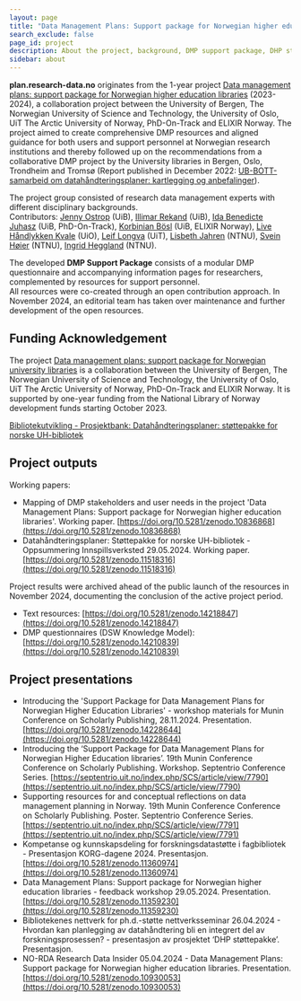 ```yaml
---
layout: page
title: "Data Management Plans: Support package for Norwegian higher education libraries"
search_exclude: false
page_id: project
description: About the project, background, DMP support package, DHP støttepakke
sidebar: about
---
```


**plan.research-data.no** originates from the 1-year project [Data management plans: support package for Norwegian higher education libraries](https://www.uib.no/en/ub/166135/data-management-plans-support-package-norwegian-higher-education-libraries) (2023-2024), a collaboration project between the University of Bergen, The Norwegian University of Science and Technology, the University of Oslo, UiT The Arctic University of Norway, PhD-On-Track and ELIXIR Norway. The project aimed to create comprehensive DMP resources and aligned guidance for both users and support personnel at Norwegian research institutions and thereby followed up on the recommendations from a collaborative DMP project by the University libraries in Bergen, Oslo, Trondheim and Tromsø (Report published in December 2022: [UB-BOTT-samarbeid om datahåndteringsplaner: kartlegging og anbefalinger](https://doi.org/10.5281/zenodo.7428542)). 

The project group consisted of research data management experts with different disciplinary backgrounds.\
Contributors: [Jenny Ostrop](https://www4.uib.no/finn-ansatte/Jenny.Ostrop) (UiB), [Illimar Rekand](https://www4.uib.no/finn-ansatte/Illimar.Hugo.Rekand) (UiB), [Ida Benedicte Juhasz](https://www4.uib.no/finn-ansatte/Ida.Benedicte.Juhasz) (UiB, PhD-On-Track), [Korbinian Bösl](https://www4.uib.no/finn-ansatte/Korbinian.B%C3%B6sl) (UiB, ELIXIR Norway), [Live Håndlykken Kvale](https://www.ub.uio.no/om/ansatte/samdig/apen-forskning/kvalel/) (UiO), [Leif Longva](https://uit.no/ansatte/leif.longva) (UiT), [Lisbeth Jahren](https://www.ntnu.no/ansatte/lisbeth.jahren) (NTNU), [Svein Høier](https://www.ntnu.no/ansatte/svein.hoier) (NTNU), [Ingrid Heggland](https://www.ntnu.no/ansatte/ingrid.heggland) (NTNU).

The developed **DMP Support Package** consists of a modular DMP questionnaire and accompanying information pages for researchers, complemented by resources for support personnel.\
All resources were co-created through an open contribution approach. In November 2024, an editorial team has taken over maintenance and further development of the open resources.


## Funding Acknowledgement
The project [Data management plans: support package for Norwegian university libraries](https://www.uib.no/en/ub/166135/data-management-plans-support-package-norwegian-higher-education-libraries) is a collaboration between the University of Bergen, The Norwegian University of Science and Technology, the University of Oslo, UiT The Arctic University of Norway, PhD-On-Track and ELIXIR Norway. It is supported by one-year funding from the National Library of Norway development funds starting October 2023.

[Bibliotekutvikling - Prosjektbank: Datahåndteringsplaner: støttepakke for norske UH-bibliotek](https://bibliotekutvikling.no/prosjektbank/prosjekt/datahandteringsplaner-stottepakke-for-norske-uh-bibliotek/)


## Project outputs
Working papers:
* Mapping of DMP stakeholders and user needs in the project 'Data Management Plans: Support package for Norwegian higher education libraries'. Working paper. [https://doi.org/10.5281/zenodo.10836868](https://doi.org/10.5281/zenodo.10836868)
* Datahåndteringsplaner: Støttepakke for norske UH-bibliotek - Oppsummering Innspillsverksted 29.05.2024. Working paper. [https://doi.org/10.5281/zenodo.11518316](https://doi.org/10.5281/zenodo.11518316)

Project results were archived ahead of the public launch of the resources in November 2024, documenting the conclusion of the active project period.
* Text resources: [https://doi.org/10.5281/zenodo.14218847](https://doi.org/10.5281/zenodo.14218847)
* DMP questionnaires (DSW Knowledge Model): [https://doi.org/10.5281/zenodo.14210839](https://doi.org/10.5281/zenodo.14210839)


## Project presentations
* Introducing the 'Support Package for Data Management Plans for Norwegian Higher Education Libraries' - workshop materials for Munin Conference on Scholarly Publishing, 28.11.2024. Presentation. [https://doi.org/10.5281/zenodo.14228644](https://doi.org/10.5281/zenodo.14228644)
* Introducing the ‘Support Package for Data Management Plans for Norwegian Higher Education libraries’. 19th Munin Conference Conference on Scholarly Publishing. Workshop. Septentrio Conference Series. [https://septentrio.uit.no/index.php/SCS/article/view/7790](https://septentrio.uit.no/index.php/SCS/article/view/7790)
* Supporting resources for and conceptual reflections on data management planning in Norway. 19th Munin Conference Conference on Scholarly Publishing. Poster. Septentrio Conference Series. [https://septentrio.uit.no/index.php/SCS/article/view/7791](https://septentrio.uit.no/index.php/SCS/article/view/7791)
* Kompetanse og kunnskapsdeling for forskningsdatastøtte i fagbibliotek - Presentasjon KORG-dagene 2024. Presentasjon. [https://doi.org/10.5281/zenodo.11360974](https://doi.org/10.5281/zenodo.11360974)
* Data Management Plans: Support package for Norwegian higher education libraries - feedback workshop 29.05.2024. Presentation. [https://doi.org/10.5281/zenodo.11359230](https://doi.org/10.5281/zenodo.11359230)
* Bibliotekenes nettverk for ph.d.-støtte nettverksseminar 26.04.2024 - Hvordan kan planlegging av datahåndtering bli en integrert del av forskningsprosessen? - presentasjon av prosjektet ‘DHP støttepakke’. Presentasjon.
* NO-RDA Research Data Insider 05.04.2024 - Data Management Plans: Support package for Norwegian higher education libraries. Presentation. [https://doi.org/10.5281/zenodo.10930053](https://doi.org/10.5281/zenodo.10930053)



